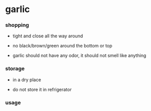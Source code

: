 # garlic

### shopping

- tight and close all the way around

- no black/brown/green around the bottom or top

- garlic should not have any odor, it should not smell like anything

### storage

- in a dry place

- do not store it in refrigerator

### usage
